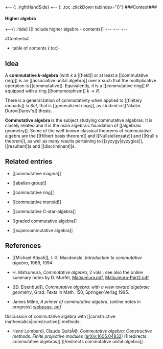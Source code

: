
+-- {: .rightHandSide}
+-- {: .toc .clickDown tabindex="0"}
###Context###
#### Higher algebra
+--{: .hide}
[[!include higher algebra - contents]]
=--
=--
=--




#Contents#
* table of contents
{:toc}

## Idea

A __commutative $k$-algebra__ (with $k$ a [[field]] or at least a [[commutative ring]]) is an [[associative unital algebra]] over $k$ such that the multiplicative operation is [[commutative]].
Equivalently, it is a [[commutative ring]] $R$ equipped with a ring [[homomorphism]] $k \to R$.

There is a generalization of commutativity when applied to [[finitary monads]] in $Set$, that is [[generalized rings]], as studied in [[Nikolai Durov|Durov's]] thesis.

__Commutative algebra__ is the subject studying commutative algebras. It is closely related and it is the main algebraic foundation of [[algebraic geometry]]. Some of the well-known classical theorems of commutative algebra are the [[Hilbert basis theorem]] and [[Nullstellensatz]] and [[Krull's theorem]], as well as many results pertaining to [[syzygy|syzygies]], [[resultant]]s and [[discriminant]]s.  

## Related entries

* [[commutative magma]]

* [[abelian group]]

* [[commutative ring]]

* [[commutative monoid]]

* [[commutative C-star-algebra]]

* [[graded commutative algebra]]

* [[supercommutative algebra]]

## References

* [[Michael Atiyah]], I. G. Macdonald, _Introduction to commutative algebra_, 1969, 1994

* H. Matsumura, _Commutative algebra_, 2 vols.; see also the online summary notes by D. Murfet, [Matsumura.pdf](http://therisingsea.org/notes/Matsumura.pdf), [Matsumura-Part2.pdf](http://therisingsea.org/notes/Matsumura-Part2.pdf)

* [[D. Eisenbud]], _Commutative algebra: with a view toward algebraic geometry_, Grad. Texts in Math. 150, Springer-Verlag 1995. 
* James Milne, _A primer of commutative algebra_, (online notes in progress) [webpage](http://www.jmilne.org/math/xnotes/ca.html), [pdf](http://www.jmilne.org/math/xnotes/CA.pdf)

Discussion of commutative algebra with [[constructive mathematics|constructive]] methods:

* Henri Lombardi, Claude QuittÃ©, _Commutative algebra: Constructive methods. Finite projective modules_ ([arXiv:1605.04832](https://arxiv.org/abs/1605.04832))
[[!redirects commutative algebras]]
[[!redirects commutative unital algebra]]